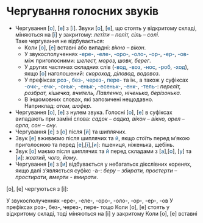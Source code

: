 # Чергування голосних звуків

* Чергування [<font color="#0F5181">о</font>], [<font color="#0F5181">е</font>] з [<font color="#0F5181">i</font>]. Звуки [<font color="#0F5181">о</font>], [<font color="#0F5181">е</font>], що стоять у вiдкритому складi, мiняються на [<font color="#0F5181">i</font>] у закритому: *летiти – полiт, сiль – солi*.<br>
Таке чергування не вiдбувається:
    * Коли [<font color="#0F5181">о</font>], [<font color="#0F5181">е</font>] вставнi або випаднi: *вiкно – вiкон*.
    * У звукосполученнях <font color="#0F5181">-ере-</font>, <font color="#0F5181">-еле-</font>, <font color="#0F5181">-оро-</font>, <font color="#0F5181">-оло-</font>, <font color="#0F5181">-ор-</font>, <font color="#0F5181">-ер-</font>, <font color="#0F5181">-ов-</font> мiж приголосними: *шелест, мороз, шовк, берег*.
    * У других частинах складних слiв (<font color="#0F5181">-вод</font>, <font color="#0F5181">-воз</font>, <font color="#0F5181">-нос</font>, <font color="#0F5181">-роб</font>, <font color="#0F5181">-ход</font>), якщо [<font color="#0F5181">о</font>] наголошений: *скороход, дiловод, водовоз*.
    * У префiксах <font color="#0F5181">роз-</font>, <font color="#0F5181">без-</font>, <font color="#0F5181">через-</font>, <font color="#0F5181">пере-</font> та iн., а також у суфiксах <font color="#0F5181">-очк-</font>, <font color="#0F5181">-ечк-</font>, <font color="#0F5181">-оньк-</font>, <font color="#0F5181">-еньк-</font>, <font color="#0F5181">-есеньк-</font>, <font color="#0F5181">-енк-</font>, <font color="#0F5181">-тель-</font>: *перелiт, розбрат, кiшечка, вчитель, Павленко, нiченька, берiзонька*.
    * В iншомовних словах, якi запозиченi нещодавно.<br>
Наприклад: *атом, шофер*.
* Чергування [<font color="#0F5181">о</font>], [<font color="#0F5181">е</font>] з нулем звука. Голоснi [<font color="#0F5181">о</font>], [<font color="#0F5181">е</font>] в суфiксах випадають при замiнi слова: *садок – садка, вiкон – вiкно, орел – орла, сон – сну*.
* Чергування [<font color="#0F5181">е</font>] з [<font color="#0F5181">о</font>] пiсля [<font color="#0F5181">й</font>] та шиплячих.
 * Звук [<font color="#0F5181">е</font>] вживаємо пiсля шиплячих та <font color="#0F5181">й</font>, якщо стоїть перед м’якою приголосною та перед [<font color="#0F5181">е</font>],[<font color="#0F5181">i</font>],[<font color="#0F5181">и</font>]: пшениця, нiженька, щебiнь.
 * Звук [<font color="#0F5181">о</font>] маємо пiсля шиплячих та <font color="#0F5181">й</font> перед складами з [<font color="#0F5181">а</font>],[<font color="#0F5181">о</font>], [<font color="#0F5181">у</font>] та [<font color="#0F5181">и</font>]: *жовтий, чого, йому*.
* Чергування [<font color="#0F5181">е</font>] з [<font color="#0F5181">и</font>] вiдбувається у небагатьох дiєслiвних коренях, якщо далi з’являється суфiкс -а-</font>: *беру – збирати, простерти – простирати, вмерти - вмирати*.


<quiz correctLabel="correct" incorrectLabel="incorrect" checkLabel="check">
    <question text="">
        <p>[о], [е] чергуються з [і]:</p>
        <answer>У звукосполученнях -ере-, -еле-, -оро-, -оло-, -ор-, -ер-, -ов</answer>
        <answer>У префіксах роз-, без-, через-, пере- тощо</answer>
        <answer correct>Коли [о], [е] стоять у відкритому складі, тоді міняються на [і] у закритому</answer>
        <answer>Коли [о], [е] вставні</answer>
    </question>
</quiz>
